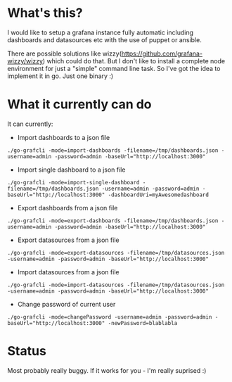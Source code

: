 What's this?
======

I would like to setup a grafana instance fully automatic including dashboards and datasources etc with the use of puppet or ansible.

There are possible solutions like wizzy(https://github.com/grafana-wizzy/wizzy) which could do that. But I don't like to install a complete node environment for just a "simple" command line task.
So I've got the idea to implement it in go. Just one binary :)

What it currently can do
===
It can currently:
* Import dashboards to a json file
````
./go-grafcli -mode=import-dashboards -filename=/tmp/dashboards.json -username=admin -password=admin -baseUrl="http://localhost:3000"
````
* Import single dashboard to a json file
````
./go-grafcli -mode=import-single-dashboard -filename=/tmp/dashboards.json -username=admin -password=admin -baseUrl="http://localhost:3000" -dashboardUri=myAwesomedashboard
````
* Export dashboards from a json file
````
./go-grafcli -mode=export-dashboards -filename=/tmp/dashboards.json -username=admin -password=admin -baseUrl="http://localhost:3000"
````
* Export datasources from a json file
````
./go-grafcli -mode=export-datasources -filename=/tmp/datasources.json -username=admin -password=admin -baseUrl="http://localhost:3000"
````
* Import datasources from a json file
```
./go-grafcli -mode=import-datasources -filename=/tmp/datasources.json -username=admin -password=admin -baseUrl="http://localhost:3000"
```
* Change password of current user
````
./go-grafcli -mode=changePassword -username=admin -password=admin -baseUrl="http://localhost:3000" -newPassword=blablabla
````
Status
====
Most probably really buggy. If it works for you - I'm really suprised :)